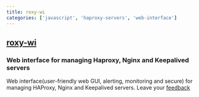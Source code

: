 ```yaml
---
title: roxy-wi
categories: ['javascript', 'haproxy-servers', 'web-interface']
---
```

## [roxy-wi](https://github.com/hap-wi/roxy-wi)

### Web interface for managing Haproxy, Nginx and Keepalived servers

Web interface(user-friendly web GUI, alerting, monitoring and secure) for managing HAProxy, Nginx and Keepalived servers. Leave your [feedback](https://github.com/hap-wi/roxy-wi/issues)
